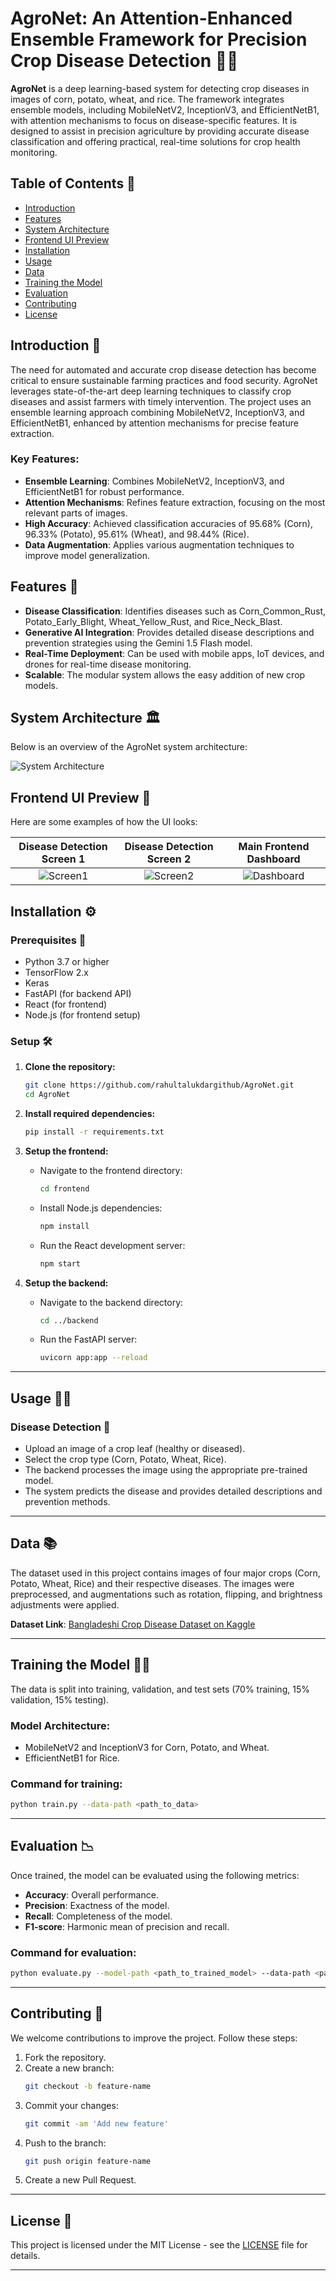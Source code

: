 # AgroNet: An Attention-Enhanced Ensemble Framework for Precision Crop Disease Detection 🌾🤖

**AgroNet** is a deep learning-based system for detecting crop diseases in images of corn, potato, wheat, and rice. The framework integrates ensemble models, including MobileNetV2, InceptionV3, and EfficientNetB1, with attention mechanisms to focus on disease-specific features. It is designed to assist in precision agriculture by providing accurate disease classification and offering practical, real-time solutions for crop health monitoring.

## Table of Contents 📜

- [Introduction](#introduction)
- [Features](#features)
- [System Architecture](#system-architecture)
- [Frontend UI Preview](#frontend-ui-preview)
- [Installation](#installation)
- [Usage](#usage)
- [Data](#data)
- [Training the Model](#training-the-model)
- [Evaluation](#evaluation)
- [Contributing](#contributing)
- [License](#license)

## Introduction 📖

The need for automated and accurate crop disease detection has become critical to ensure sustainable farming practices and food security. AgroNet leverages state-of-the-art deep learning techniques to classify crop diseases and assist farmers with timely intervention. The project uses an ensemble learning approach combining MobileNetV2, InceptionV3, and EfficientNetB1, enhanced by attention mechanisms for precise feature extraction.

### Key Features:
- **Ensemble Learning**: Combines MobileNetV2, InceptionV3, and EfficientNetB1 for robust performance.
- **Attention Mechanisms**: Refines feature extraction, focusing on the most relevant parts of images.
- **High Accuracy**: Achieved classification accuracies of 95.68% (Corn), 96.33% (Potato), 95.61% (Wheat), and 98.44% (Rice).
- **Data Augmentation**: Applies various augmentation techniques to improve model generalization.

## Features 🚀

- **Disease Classification**: Identifies diseases such as Corn_Common_Rust, Potato_Early_Blight, Wheat_Yellow_Rust, and Rice_Neck_Blast.
- **Generative AI Integration**: Provides detailed disease descriptions and prevention strategies using the Gemini 1.5 Flash model.
- **Real-Time Deployment**: Can be used with mobile apps, IoT devices, and drones for real-time disease monitoring.
- **Scalable**: The modular system allows the easy addition of new crop models.

## System Architecture 🏛️

Below is an overview of the AgroNet system architecture:

![System Architecture](./Results/system_architecture.jpg)

## Frontend UI Preview 🎨

Here are some examples of how the UI looks:

| Disease Detection Screen 1 | Disease Detection Screen 2 | Main Frontend Dashboard |
|:---------------------------:|:---------------------------:|:-----------------------:|
| ![Screen1](./Results/fr_end1.png) | ![Screen2](./Results/fr_end2.png) | ![Dashboard](./Results/frontend_ui.png) |

## Installation ⚙️

### Prerequisites 🧰

- Python 3.7 or higher
- TensorFlow 2.x
- Keras
- FastAPI (for backend API)
- React (for frontend)
- Node.js (for frontend setup)

### Setup 🛠️

1. **Clone the repository:**
   ```bash
   git clone https://github.com/rahultalukdargithub/AgroNet.git
   cd AgroNet
   ```

2. **Install required dependencies:**
   ```bash
   pip install -r requirements.txt
   ```

3. **Setup the frontend:**

   - Navigate to the frontend directory:
     ```bash
     cd frontend
     ```

   - Install Node.js dependencies:
     ```bash
     npm install
     ```

   - Run the React development server:
     ```bash
     npm start
     ```

4. **Setup the backend:**

   - Navigate to the backend directory:
     ```bash
     cd ../backend
     ```

   - Run the FastAPI server:
     ```bash
     uvicorn app:app --reload
     ```

---

## Usage 🧑‍💻

### Disease Detection 🌱

- Upload an image of a crop leaf (healthy or diseased).
- Select the crop type (Corn, Potato, Wheat, Rice).
- The backend processes the image using the appropriate pre-trained model.
- The system predicts the disease and provides detailed descriptions and prevention methods.

---

## Data 📚

The dataset used in this project contains images of four major crops (Corn, Potato, Wheat, Rice) and their respective diseases. The images were preprocessed, and augmentations such as rotation, flipping, and brightness adjustments were applied.

**Dataset Link**: [Bangladeshi Crop Disease Dataset on Kaggle](https://www.kaggle.com/datasets/nafishamoin/new-bangladeshi-crop-disease)

---

## Training the Model 🏋️‍♂️

The data is split into training, validation, and test sets (70% training, 15% validation, 15% testing).

### Model Architecture:

- MobileNetV2 and InceptionV3 for Corn, Potato, and Wheat.
- EfficientNetB1 for Rice.

### Command for training:
```bash
python train.py --data-path <path_to_data>
```

---

## Evaluation 📉

Once trained, the model can be evaluated using the following metrics:

- **Accuracy**: Overall performance.
- **Precision**: Exactness of the model.
- **Recall**: Completeness of the model.
- **F1-score**: Harmonic mean of precision and recall.

### Command for evaluation:
```bash
python evaluate.py --model-path <path_to_trained_model> --data-path <path_to_test_data>
```

---

## Contributing 🤝

We welcome contributions to improve the project. Follow these steps:

1. Fork the repository.
2. Create a new branch:
   ```bash
   git checkout -b feature-name
   ```
3. Commit your changes:
   ```bash
   git commit -am 'Add new feature'
   ```
4. Push to the branch:
   ```bash
   git push origin feature-name
   ```
5. Create a new Pull Request.

---

## License 📄

This project is licensed under the MIT License - see the [LICENSE](LICENSE) file for details.

---

